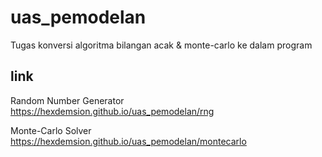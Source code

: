 # uas_pemodelan
Tugas konversi algoritma bilangan acak &amp; monte-carlo ke dalam program

## link
Random Number Generator
https://hexdemsion.github.io/uas_pemodelan/rng

Monte-Carlo Solver
https://hexdemsion.github.io/uas_pemodelan/montecarlo
